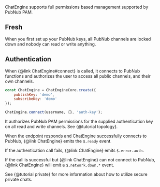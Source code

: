 ChatEngine supports full permissions based management supported by PubNub PAM.

## Fresh

When you first set up your PubNub keys, all PubNub channels are locked down and
nobody can read or write anything.

## Authentication

When {@link ChatEngine#connect} is called, it connects to PubNub functions and authorizes the user to access all public channels, and their own channels.

```js
const ChatEngine = ChatEngineCore.create({
    publishKey: 'demo',
    subscribeKey: 'demo'
});

ChatEngine.connect(username, {}, 'auth-key');
```

It authorizes PubNub PAM permissions for the supplied authentication key on all read and write channels. See {@tutorial topology}.


When the endpoint responds and ChatEngine successfully connects to PubNub, {@link ChatEngine}
emits the ```$.ready``` event.

If the authentication call fails, {@link ChatEngine} emits ```$.error.auth```.

If the call is successful but {@link ChatEngine} can not connect to PubNub,
{@link ChatEngine} will emit a ```$.network.down.*``` event.

See {@tutorial private} for more information about how to utilize secure private chats.
